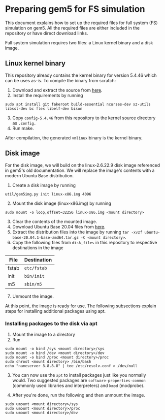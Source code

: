 # Preparing gem5 for FS simulation

This document explains how to set up the required files for full system (FS) simulation on gem5. All the required files are either included in the repository or have direct download links.

Full system simulation requires two files: a Linux kernel binary and a disk image.

## Linux kernel binary

This repository already contains the kernel binary for version 5.4.46 which can be uses as-is. To compile the binary from scratch:

1. Download and extract the source from [here](https://mirrors.edge.kernel.org/pub/linux/kernel/v5.x/linux-5.4.46.tar.xz).
2. Install the requirements by running

```sudo apt install git fakeroot build-essential ncurses-dev xz-utils libssl-dev bc flex libelf-dev bison```

3. Copy `config-5.4.46` from this repository to the kernel source directory as `.config.`
4. Run make.

After compilation, the generated `vmlinux` binary is the kernel binary.

## Disk image

For the disk image, we will build on the linux-2.6.22.9 disk image referenced in gem5's old documentation. We will replace the image's contents with a modern Ubuntu Base distribution.

1. Create a disk image by running
 
```util/gem5img.py init linux-x86.img 4096```

2. Mount the disk image (linux-x86.img) by running

```sudo mount -o loop,offset=32256 linux-x86.img <mount directory>```

3. Clear the contents of the mounted image.
4. Download Ubuntu Base 20.04 files from [here](http://cdimage.ubuntu.com/ubuntu-base/releases/20.04/release/).
5. Extract the distribution files into the image by running `tar -xvzf ubuntu-base-20.04.1-base-amd64.tar.gz -C <mount directory>`.
6. Copy the following files from `disk_files` in this repository to respective destinations in the image

| File  | Destination |
|-------|-------------|
| fstab | `etc/fstab` |
| init  | `bin/init`  |
| m5    | `sbin/m5`   |

7. Unmount the image.

At this point, the image is ready for use. The following subsections explain steps for installing additional packages using apt.

### Installing packages to the disk via apt

1. Mount the image to a directory
2. Run

```
sudo mount -o bind /sys <mount directory>/sys
sudo mount -o bind /dev <mount directory>/dev
sudo mount -o bind /proc <mount directory>/proc
sudo chroot <mount directory> /bin/bash
echo "nameserver 8.8.8.8" | tee /etc/resolv.conf > /dev/null
```

3. You can now use the `apt` to install packages just like you normally would. Two suggested packages are `software-properties-common` (commonly used libraries and interpreters) and `kmod` (modprobe).

4. After you're done, run the following and then unmount the image.

```
sudo umount <mount directory>/sys
sudo umount <mount directory>/proc
sudo umount <mount directory>/dev
```

